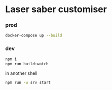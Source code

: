 # Laser saber customiser

### prod
```bash
docker-compose up --build
```

### dev
```bash
npm i
npm run build:watch
```
in another shell
```bash
npm run -w srv start
```
